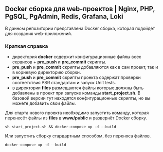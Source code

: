 ## Docker сборка для web-проектов | Nginx, PHP, PgSQL, PgAdmin, Redis, Grafana, Loki

В данном репозитории представлена Docker сборка, которая подойдёт для создания web-приложений.

### Краткая справка
- директория **docker** содержит конфигурационные файлы всех сервисов + **pre_push** и **pre_commit** скрипты.
- **pre_push** и **pre_commit** скрипты добавляются как в сам проект, так и в корневую директорию сборки.
- **pre_push** и **pre_commit** скрипты проекта содержат проверки соответствия PSR стандартам и запуск Unit tests.
- в директории **files** размещаются файлы которые должны быть добавлены в проект при запуске команды **start_project.sh**. В базовой версии тут находятся конфигурационные скрипты, но вы можете добавить свои файлы.


Для старта нового проекта необходимо запустить команду, которая перенесёт файлы из **files** в **www/public** и развернёт Docker сборку.
```
sh start_project.sh && docker-compose up -d --build
```

Или запустить сборку стардартным способом, без переноса файлов.
```
docker-compose up -d --build
```
